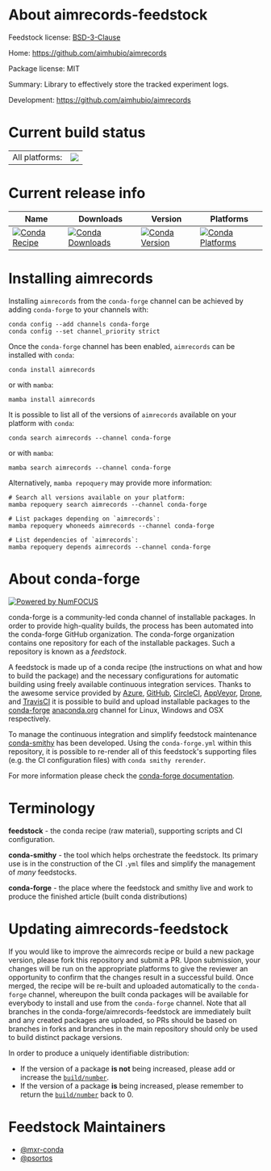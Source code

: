 About aimrecords-feedstock
==========================

Feedstock license: [BSD-3-Clause](https://github.com/conda-forge/aimrecords-feedstock/blob/main/LICENSE.txt)

Home: https://github.com/aimhubio/aimrecords

Package license: MIT

Summary: Library to effectively store the tracked experiment logs.

Development: https://github.com/aimhubio/aimrecords

Current build status
====================


<table><tr><td>All platforms:</td>
    <td>
      <a href="https://dev.azure.com/conda-forge/feedstock-builds/_build/latest?definitionId=13323&branchName=main">
        <img src="https://dev.azure.com/conda-forge/feedstock-builds/_apis/build/status/aimrecords-feedstock?branchName=main">
      </a>
    </td>
  </tr>
</table>

Current release info
====================

| Name | Downloads | Version | Platforms |
| --- | --- | --- | --- |
| [![Conda Recipe](https://img.shields.io/badge/recipe-aimrecords-green.svg)](https://anaconda.org/conda-forge/aimrecords) | [![Conda Downloads](https://img.shields.io/conda/dn/conda-forge/aimrecords.svg)](https://anaconda.org/conda-forge/aimrecords) | [![Conda Version](https://img.shields.io/conda/vn/conda-forge/aimrecords.svg)](https://anaconda.org/conda-forge/aimrecords) | [![Conda Platforms](https://img.shields.io/conda/pn/conda-forge/aimrecords.svg)](https://anaconda.org/conda-forge/aimrecords) |

Installing aimrecords
=====================

Installing `aimrecords` from the `conda-forge` channel can be achieved by adding `conda-forge` to your channels with:

```
conda config --add channels conda-forge
conda config --set channel_priority strict
```

Once the `conda-forge` channel has been enabled, `aimrecords` can be installed with `conda`:

```
conda install aimrecords
```

or with `mamba`:

```
mamba install aimrecords
```

It is possible to list all of the versions of `aimrecords` available on your platform with `conda`:

```
conda search aimrecords --channel conda-forge
```

or with `mamba`:

```
mamba search aimrecords --channel conda-forge
```

Alternatively, `mamba repoquery` may provide more information:

```
# Search all versions available on your platform:
mamba repoquery search aimrecords --channel conda-forge

# List packages depending on `aimrecords`:
mamba repoquery whoneeds aimrecords --channel conda-forge

# List dependencies of `aimrecords`:
mamba repoquery depends aimrecords --channel conda-forge
```


About conda-forge
=================

[![Powered by
NumFOCUS](https://img.shields.io/badge/powered%20by-NumFOCUS-orange.svg?style=flat&colorA=E1523D&colorB=007D8A)](https://numfocus.org)

conda-forge is a community-led conda channel of installable packages.
In order to provide high-quality builds, the process has been automated into the
conda-forge GitHub organization. The conda-forge organization contains one repository
for each of the installable packages. Such a repository is known as a *feedstock*.

A feedstock is made up of a conda recipe (the instructions on what and how to build
the package) and the necessary configurations for automatic building using freely
available continuous integration services. Thanks to the awesome service provided by
[Azure](https://azure.microsoft.com/en-us/services/devops/), [GitHub](https://github.com/),
[CircleCI](https://circleci.com/), [AppVeyor](https://www.appveyor.com/),
[Drone](https://cloud.drone.io/welcome), and [TravisCI](https://travis-ci.com/)
it is possible to build and upload installable packages to the
[conda-forge](https://anaconda.org/conda-forge) [anaconda.org](https://anaconda.org/)
channel for Linux, Windows and OSX respectively.

To manage the continuous integration and simplify feedstock maintenance
[conda-smithy](https://github.com/conda-forge/conda-smithy) has been developed.
Using the ``conda-forge.yml`` within this repository, it is possible to re-render all of
this feedstock's supporting files (e.g. the CI configuration files) with ``conda smithy rerender``.

For more information please check the [conda-forge documentation](https://conda-forge.org/docs/).

Terminology
===========

**feedstock** - the conda recipe (raw material), supporting scripts and CI configuration.

**conda-smithy** - the tool which helps orchestrate the feedstock.
                   Its primary use is in the construction of the CI ``.yml`` files
                   and simplify the management of *many* feedstocks.

**conda-forge** - the place where the feedstock and smithy live and work to
                  produce the finished article (built conda distributions)


Updating aimrecords-feedstock
=============================

If you would like to improve the aimrecords recipe or build a new
package version, please fork this repository and submit a PR. Upon submission,
your changes will be run on the appropriate platforms to give the reviewer an
opportunity to confirm that the changes result in a successful build. Once
merged, the recipe will be re-built and uploaded automatically to the
`conda-forge` channel, whereupon the built conda packages will be available for
everybody to install and use from the `conda-forge` channel.
Note that all branches in the conda-forge/aimrecords-feedstock are
immediately built and any created packages are uploaded, so PRs should be based
on branches in forks and branches in the main repository should only be used to
build distinct package versions.

In order to produce a uniquely identifiable distribution:
 * If the version of a package **is not** being increased, please add or increase
   the [``build/number``](https://docs.conda.io/projects/conda-build/en/latest/resources/define-metadata.html#build-number-and-string).
 * If the version of a package **is** being increased, please remember to return
   the [``build/number``](https://docs.conda.io/projects/conda-build/en/latest/resources/define-metadata.html#build-number-and-string)
   back to 0.

Feedstock Maintainers
=====================

* [@mxr-conda](https://github.com/mxr-conda/)
* [@psortos](https://github.com/psortos/)

